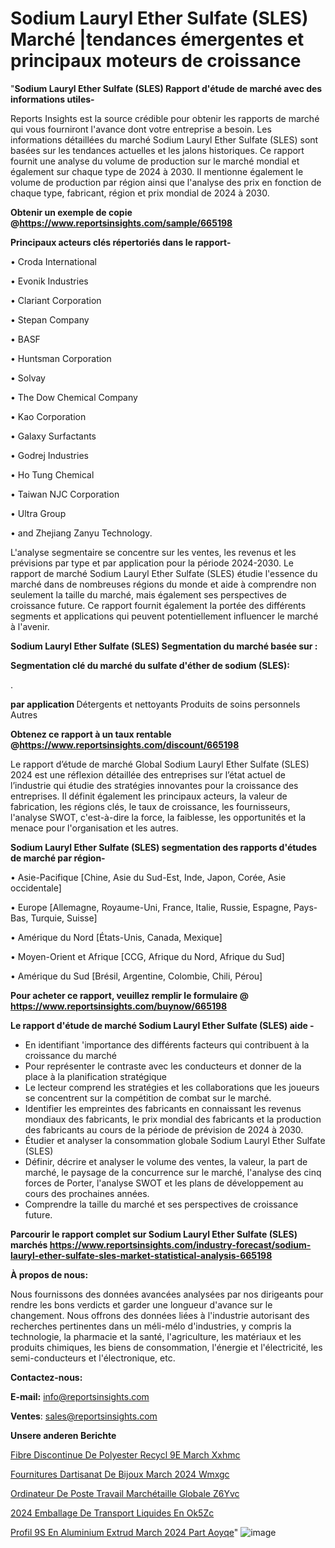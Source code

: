 # Sodium Lauryl Ether Sulfate (SLES) Marché |tendances émergentes et principaux moteurs de croissance

"<strong>Sodium Lauryl Ether Sulfate (SLES) Rapport d'étude de marché avec des informations utiles-</strong>

Reports Insights est la source crédible pour obtenir les rapports de marché qui vous fourniront l'avance dont votre entreprise a besoin. Les informations détaillées du marché Sodium Lauryl Ether Sulfate (SLES) sont basées sur les tendances actuelles et les jalons historiques. Ce rapport fournit une analyse du volume de production sur le marché mondial et également sur chaque type de 2024 à 2030. Il mentionne également le volume de production par région ainsi que l'analyse des prix en fonction de chaque type, fabricant, région et prix mondial de 2024 à 2030.

<strong><b>Obtenir un exemple de copie @</b></strong><a href=https://www.reportsinsights.com/sample/665198><strong><b>https://www.reportsinsights.com/sample/665198</b></strong></a>

<b>Principaux acteurs clés répertoriés dans le rapport-</b>

<b> </b>• Croda International

• Evonik Industries

• Clariant Corporation

• Stepan Company

• BASF

• Huntsman Corporation

• Solvay

• The Dow Chemical Company

• Kao Corporation

• Galaxy Surfactants

• Godrej Industries

• Ho Tung Chemical

• Taiwan NJC Corporation

• Ultra Group

• and Zhejiang Zanyu Technology.

L'analyse segmentaire se concentre sur les ventes, les revenus et les prévisions par type et par application pour la période 2024-2030. Le rapport de marché Sodium Lauryl Ether Sulfate (SLES) étudie l'essence du marché dans de nombreuses régions du monde et aide à comprendre non seulement la taille du marché, mais également ses perspectives de croissance future. Ce rapport fournit également la portée des différents segments et applications qui peuvent potentiellement influencer le marché à l'avenir.

<strong>Sodium Lauryl Ether Sulfate (SLES) Segmentation du marché basée sur :</strong>

<strong> Segmentation clé du marché du sulfate d'éther de sodium (SLES): </strong>

.

<strong> par application </strong>
Détergents et nettoyants
Produits de soins personnels
Autres

<strong><b>Obtenez ce rapport à un taux rentable @</b></strong><a href=https://www.reportsinsights.com/discount/665198><strong><b>https://www.reportsinsights.com/discount/665198</b></strong></a>

Le rapport d’étude de marché Global Sodium Lauryl Ether Sulfate (SLES) 2024 est une réflexion détaillée des entreprises sur l’état actuel de l’industrie qui étudie des stratégies innovantes pour la croissance des entreprises. Il définit également les principaux acteurs, la valeur de fabrication, les régions clés, le taux de croissance, les fournisseurs, l'analyse SWOT, c'est-à-dire la force, la faiblesse, les opportunités et la menace pour l'organisation et les autres.

<strong>Sodium Lauryl Ether Sulfate (SLES) segmentation des rapports d'études de marché par région-</strong>

• Asie-Pacifique [Chine, Asie du Sud-Est, Inde, Japon, Corée, Asie occidentale]

• Europe [Allemagne, Royaume-Uni, France, Italie, Russie, Espagne, Pays-Bas, Turquie, Suisse]

• Amérique du Nord [États-Unis, Canada, Mexique]

• Moyen-Orient et Afrique [CCG, Afrique du Nord, Afrique du Sud]

• Amérique du Sud [Brésil, Argentine, Colombie, Chili, Pérou]

<strong>Pour acheter ce rapport, veuillez remplir le formulaire @   <a href=https://www.reportsinsights.com/buynow/665198>https://www.reportsinsights.com/buynow/665198</a></strong>

<strong>Le rapport d'étude de marché Sodium Lauryl Ether Sulfate (SLES) aide -</strong>
<ul>
  <li>En identifiant 'importance des différents facteurs qui contribuent à la croissance du marché</li>
  <li>Pour représenter le contraste avec les conducteurs et donner de la place à la planification stratégique</li>
  <li>Le lecteur comprend les stratégies et les collaborations que les joueurs se concentrent sur la compétition de combat sur le marché.</li>
  <li>Identifier les empreintes des fabricants en connaissant les revenus mondiaux des fabricants, le prix mondial des fabricants et la production des fabricants au cours de la période de prévision de 2024 à 2030.</li>
  <li>Étudier et analyser la consommation globale Sodium Lauryl Ether Sulfate (SLES)</li>
  <li>Définir, décrire et analyser le volume des ventes, la valeur, la part de marché, le paysage de la concurrence sur le marché, l'analyse des cinq forces de Porter, l'analyse SWOT et les plans de développement au cours des prochaines années.</li>
  <li>Comprendre la taille du marché et ses perspectives de croissance future.</li>
</ul>

<strong>Parcourir le rapport complet sur Sodium Lauryl Ether Sulfate (SLES) marchés <a href=https://www.reportsinsights.com/industry-forecast/sodium-lauryl-ether-sulfate-sles-market-statistical-analysis-665198>https://www.reportsinsights.com/industry-forecast/sodium-lauryl-ether-sulfate-sles-market-statistical-analysis-665198</a></strong>

<strong>À propos de nous:</strong>

Nous fournissons des données avancées analysées par nos dirigeants pour rendre les bons verdicts et garder une longueur d'avance sur le changement. Nous offrons des données liées à l'industrie autorisant des recherches pertinentes dans un méli-mélo d'industries, y compris la technologie, la pharmacie et la santé, l'agriculture, les matériaux et les produits chimiques, les biens de consommation, l'énergie et l'électricité, les semi-conducteurs et l'électronique, etc.

<strong>Contactez-nous:</strong>

<strong>E-mail:</strong> <a href=mailto:info@reportsinsights.com>info@reportsinsights.com</a>

<strong>Ventes</strong>: <a href=mailto:sales@reportsinsights.com>sales@reportsinsights.com</a>

<strong>Unsere anderen Berichte</strong>

<a href=https://www.linkedin.com/pulse/fibre-discontinue-de-polyester-recycl%C3%A9e-march%C3%A9-xxhmc/>Fibre Discontinue De Polyester Recycl 9E March Xxhmc</a>

<a href=https://www.linkedin.com/pulse/fournitures-dartisanat-de-bijoux-march%C3%A9-2024-wmxgc/>Fournitures Dartisanat De Bijoux March 2024 Wmxgc</a>

<a href=https://www.linkedin.com/pulse/ordinateur-de-poste-travail-marchétaille-globale-z6yvc/>Ordinateur De Poste Travail Marchétaille Globale Z6Yvc</a>

<a href=https://www.linkedin.com/pulse/2024-emballage-de-transport-liquides-en-ok5zc/>2024 Emballage De Transport Liquides En Ok5Zc</a>

<a href=https://www.linkedin.com/pulse/profil%C3%A9s-en-aluminium-extrud%C3%A9-march%C3%A9-2024-part-aoyqe/>Profil 9S En Aluminium Extrud March 2024 Part Aoyqe</a>"
![image](https://github.com/daminid12/RImarketdynamics/assets/158430485/c46199f8-9843-4b2e-944b-54a1b4cc06e8)
